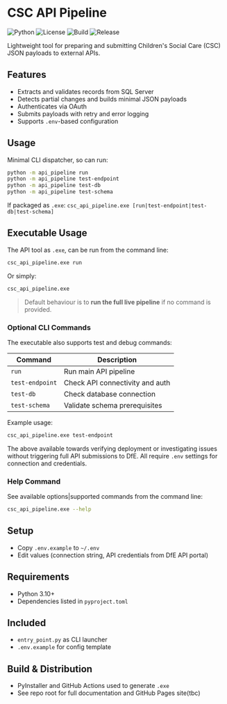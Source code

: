# CSC API Pipeline

![Python](https://img.shields.io/badge/Python-3.10+-blue)
![License](https://img.shields.io/badge/License-MIT-green)
![Build](https://img.shields.io/github/actions/workflow/status/data-to-insight/dfe_csc_api_data_flows/build-api-pipeline.yml?branch=main)
![Release](https://img.shields.io/github/v/release/data-to-insight/dfe_csc_api_data_flows)


Lightweight tool for preparing and submitting Children's Social Care (CSC) JSON payloads to external APIs.

## Features

- Extracts and validates records from SQL Server
- Detects partial changes and builds minimal JSON payloads
- Authenticates via OAuth
- Submits payloads with retry and error logging
- Supports `.env`-based configuration


## Usage

Minimal CLI dispatcher, so can run:
```bash
python -m api_pipeline run
python -m api_pipeline test-endpoint
python -m api_pipeline test-db
python -m api_pipeline test-schema
```

If packaged as `.exe`: `csc_api_pipeline.exe [run|test-endpoint|test-db|test-schema]`



## Executable Usage

The API tool as `.exe`, can be run from the command line:

```bash
csc_api_pipeline.exe run
```

Or simply:

```bash
csc_api_pipeline.exe
```

> Default behaviour is to **run the full live pipeline** if no command is provided.

### Optional CLI Commands

The executable also supports test and debug commands:

| Command         | Description                         |
|-----------------|-------------------------------------|
| `run`           | Run main API pipeline               |
| `test-endpoint` | Check API connectivity and auth     |
| `test-db`       | Check database connection           |
| `test-schema`   | Validate schema prerequisites       |

Example usage:

```bash
csc_api_pipeline.exe test-endpoint
```

The above available towards verifying deployment or investigating issues without triggering full API submissions to DfE. All require `.env` settings for connection and credentials. 

### Help Command

See available options|supported commands from the command line:

```bash
csc_api_pipeline.exe --help 
```



## Setup

- Copy `.env.example` to `~/.env`  
- Edit values (connection string, API credentials from DfE API portal)

## Requirements

- Python 3.10+
- Dependencies listed in `pyproject.toml`

## Included

- `entry_point.py` as CLI launcher  
- `.env.example` for config template

## Build & Distribution

- PyInstaller and GitHub Actions used to generate `.exe`
- See repo root for full documentation and GitHub Pages site(tbc)
